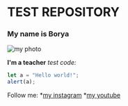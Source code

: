 # TEST REPOSITORY

### My name is Borya
 ![my photo](https://cdn-icons-png.flaticon.com/512/168/168723.png)

**I'm a teacher**
*test code:*
```javascript
let a = "Hello world!";
alert(a);
```

Follow me:
*[my instagram](https://instagram.com/urgodamn)
*[my youtube](https://youtube.com)
